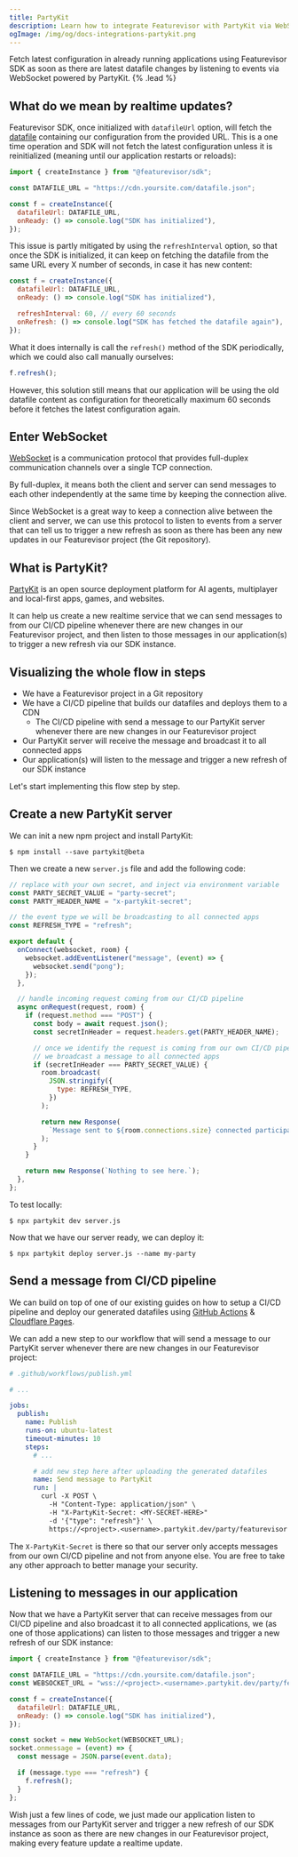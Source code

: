 ```yaml
---
title: PartyKit
description: Learn how to integrate Featurevisor with PartyKit via WebSockets for realtime updates.
ogImage: /img/og/docs-integrations-partykit.png
---
```


Fetch latest configuration in already running applications using Featurevisor SDK as soon as there are latest datafile changes by listening to events via WebSocket powered by PartyKit. {% .lead %}

## What do we mean by realtime updates?

Featurevisor SDK, once initialized with `datafileUrl` option, will fetch the [datafile](/docs/building-datafiles) containing our configuration from the provided URL. This is a one time operation and SDK will not fetch the latest configuration unless it is reinitialized (meaning until our application restarts or reloads):

```js
import { createInstance } from "@featurevisor/sdk";

const DATAFILE_URL = "https://cdn.yoursite.com/datafile.json";

const f = createInstance({
  datafileUrl: DATAFILE_URL,
  onReady: () => console.log("SDK has initialized"),
});
```

This issue is partly mitigated by using the `refreshInterval` option, so that once the SDK is initialized, it can keep on fetching the datafile from the same URL every X number of seconds, in case it has new content:

```js
const f = createInstance({
  datafileUrl: DATAFILE_URL,
  onReady: () => console.log("SDK has initialized"),

  refreshInterval: 60, // every 60 seconds
  onRefresh: () => console.log("SDK has fetched the datafile again"),
});
```

What it does internally is call the `refresh()` method of the SDK periodically, which we could also call manually ourselves:

```js
f.refresh();
```

However, this solution still means that our application will be using the old datafile content as configuration for theoretically maximum 60 seconds before it fetches the latest configuration again.

## Enter WebSocket

[WebSocket](https://developer.mozilla.org/en-US/docs/Web/API/WebSocket) is a communication protocol that provides full-duplex communication channels over a single TCP connection.

By full-duplex, it means both the client and server can send messages to each other independently at the same time by keeping the connection alive.

Since WebSocket is a great way to keep a connection alive between the client and server, we can use this protocol to listen to events from a server that can tell us to trigger a new refresh as soon as there has been any new updates in our Featurevisor project (the Git repository).

## What is PartyKit?

[PartyKit]() is an open source deployment platform for AI agents, multiplayer and local-first apps, games, and websites.

It can help us create a new realtime service that we can send messages to from our CI/CD pipeline whenever there are new changes in our Featurevisor project, and then listen to those messages in our application(s) to trigger a new refresh via our SDK instance.

## Visualizing the whole flow in steps

- We have a Featurevisor project in a Git repository
- We have a CI/CD pipeline that builds our datafiles and deploys them to a CDN
  - The CI/CD pipeline with send a message to our PartyKit server whenever there are new changes in our Featurevisor project
- Our PartyKit server will receive the message and broadcast it to all connected apps
- Our application(s) will listen to the message and trigger a new refresh of our SDK instance

Let's start implementing this flow step by step.

## Create a new PartyKit server

We can init a new npm project and install PartyKit:

```
$ npm install --save partykit@beta
```

Then we create a new `server.js` file and add the following code:

```js
// replace with your own secret, and inject via environment variable
const PARTY_SECRET_VALUE = "party-secret";
const PARTY_HEADER_NAME = "x-partykit-secret";

// the event type we will be broadcasting to all connected apps
const REFRESH_TYPE = "refresh";

export default {
  onConnect(websocket, room) {
    websocket.addEventListener("message", (event) => {
      websocket.send("pong");
    });
  },

  // handle incoming request coming from our CI/CD pipeline
  async onRequest(request, room) {
    if (request.method === "POST") {
      const body = await request.json();
      const secretInHeader = request.headers.get(PARTY_HEADER_NAME);

      // once we identify the request is coming from our own CI/CD pipeline,
      // we broadcast a message to all connected apps
      if (secretInHeader === PARTY_SECRET_VALUE) {
        room.broadcast(
          JSON.stringify({
            type: REFRESH_TYPE,
          })
        );

        return new Response(
          `Message sent to ${room.connections.size} connected participants`
        );
      }
    }

    return new Response(`Nothing to see here.`);
  },
};
```

To test locally:

```
$ npx partykit dev server.js
```

Now that we have our server ready, we can deploy it:

```
$ npx partykit deploy server.js --name my-party
```

## Send a message from CI/CD pipeline

We can build on top of one of our existing guides on how to setup a CI/CD pipeline and deploy our generated datafiles using [GitHub Actions](/docs/integrations/github-actions) & [Cloudflare Pages](/docs/integrations/cloudflare-pages).

We can add a new step to our workflow that will send a message to our PartyKit server whenever there are new changes in our Featurevisor project:

```yml
# .github/workflows/publish.yml

# ...

jobs:
  publish:
    name: Publish
    runs-on: ubuntu-latest
    timeout-minutes: 10
    steps:
      # ...

      # add new step here after uploading the generated datafiles
      name: Send message to PartyKit
      run: |
        curl -X POST \
          -H "Content-Type: application/json" \
          -H "X-PartyKit-Secret: <MY-SECRET-HERE>"
          -d '{"type": "refresh"}' \
          https://<project>.<username>.partykit.dev/party/featurevisor
```

The `X-PartyKit-Secret` is there so that our server only accepts messages from our own CI/CD pipeline and not from anyone else. You are free to take any other approach to better manage your security.

## Listening to messages in our application

Now that we have a PartyKit server that can receive messages from our CI/CD pipeline and also broadcast it to all connected applications, we (as one of those applications) can listen to those messages and trigger a new refresh of our SDK instance:

```js
import { createInstance } from "@featurevisor/sdk";

const DATAFILE_URL = "https://cdn.yoursite.com/datafile.json";
const WEBSOCKET_URL = "wss://<project>.<username>.partykit.dev/party/featurevisor";

const f = createInstance({
  datafileUrl: DATAFILE_URL,
  onReady: () => console.log("SDK has initialized"),
});

const socket = new WebSocket(WEBSOCKET_URL);
socket.onmessage = (event) => {
  const message = JSON.parse(event.data);

  if (message.type === "refresh") {
    f.refresh();
  }
};
```

Wish just a few lines of code, we just made our application listen to messages from our PartyKit server and trigger a new refresh of our SDK instance as soon as there are new changes in our Featurevisor project, making every feature update a realtime update.
